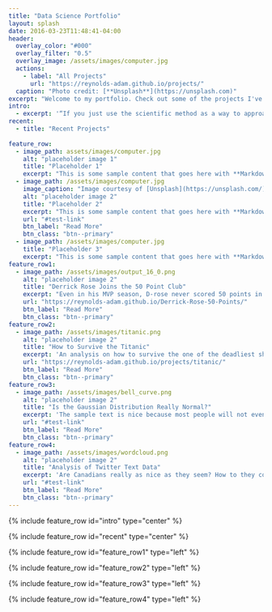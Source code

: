 ```yaml
---
title: "Data Science Portfolio"
layout: splash
date: 2016-03-23T11:48:41-04:00
header:
  overlay_color: "#000"
  overlay_filter: "0.5"
  overlay_image: /assets/images/computer.jpg
  actions:
    - label: "All Projects"
      url: "https://reynolds-adam.github.io/projects/"
  caption: "Photo credit: [**Unsplash**](https://unsplash.com)"
excerpt: "Welcome to my portfolio. Check out some of the projects I've been working on recently, and feel free to contact me if you have any questions."
intro: 
  - excerpt: '“If you just use the scientific method as a way to approach data-intensive projects, I think you’re more apt to be successful with your outcome.” *-* *Bob Hayes*'
recent:
  - title: "Recent Projects"  
  
feature_row:
  - image_path: assets/images/computer.jpg
    alt: "placeholder image 1"
    title: "Placeholder 1"
    excerpt: "This is some sample content that goes here with **Markdown** formatting."
  - image_path: /assets/images/computer.jpg
    image_caption: "Image courtesy of [Unsplash](https://unsplash.com/)"
    alt: "placeholder image 2"
    title: "Placeholder 2"
    excerpt: "This is some sample content that goes here with **Markdown** formatting."
    url: "#test-link"
    btn_label: "Read More"
    btn_class: "btn--primary"
  - image_path: /assets/images/computer.jpg
    title: "Placeholder 3"
    excerpt: "This is some sample content that goes here with **Markdown** formatting."
feature_row1:
  - image_path: /assets/images/output_16_0.png
    alt: "placeholder image 2"
    title: "Derrick Rose Joins the 50 Point Club"
    excerpt: "Even in his MVP season, D-rose never scored 50 points in a season. 5 years and several injuries later, he finally joined the club."
    url: "https://reynolds-adam.github.io/Derrick-Rose-50-Points/"
    btn_label: "Read More"
    btn_class: "btn--primary"
feature_row2:
  - image_path: /assets/images/titanic.png
    alt: "placeholder image 2"
    title: "How to Survive the Titanic"
    excerpt: 'An analysis on how to survive the one of the deadliest shipwrecks in history'
    url: "https://reynolds-adam.github.io/projects/titanic/"
    btn_label: "Read More"
    btn_class: "btn--primary"
feature_row3:
  - image_path: /assets/images/bell_curve.png
    alt: "placeholder image 2"
    title: "Is the Gaussian Distribution Really Normal?"
    excerpt: 'The sample text is nice because most people will not even read it anyway.'
    url: "#test-link"
    btn_label: "Read More"
    btn_class: "btn--primary"
feature_row4:
  - image_path: /assets/images/wordcloud.png
    alt: "placeholder image 2"
    title: "Analysis of Twitter Text Data"
    excerpt: 'Are Canadians really as nice as they seem? How to they compare to Australians?'
    url: "#test-link"
    btn_label: "Read More"
    btn_class: "btn--primary"
---
```


{% include feature_row id="intro" type="center" %}

{% include feature_row id="recent" type="center" %}

{% include feature_row id="feature_row1" type="left" %}

{% include feature_row id="feature_row2" type="left" %}

{% include feature_row id="feature_row3" type="left" %}

{% include feature_row id="feature_row4" type="left" %}